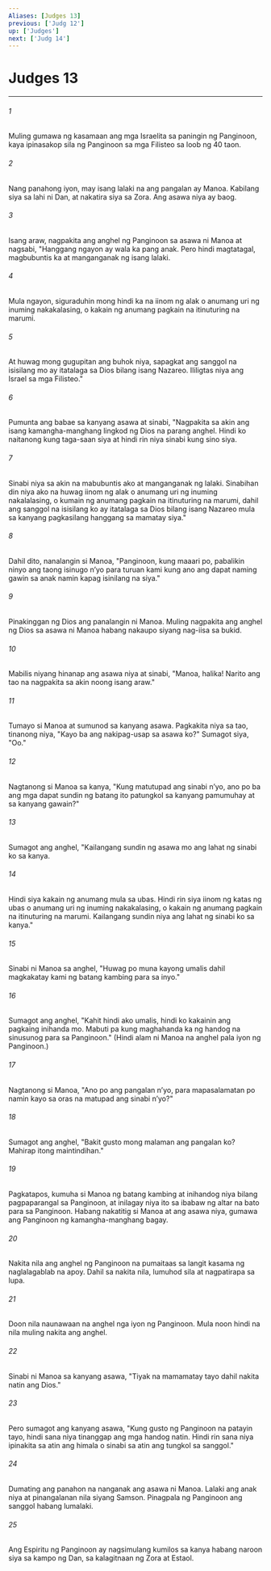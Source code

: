 ```yaml
---
Aliases: [Judges 13]
previous: ['Judg 12']
up: ['Judges']
next: ['Judg 14']
---
```

# Judges 13

***






















###### 1 










Muling gumawa ng kasamaan ang mga Israelita sa paningin ng Panginoon, kaya ipinasakop sila ng Panginoon sa mga Filisteo sa loob ng 40 taon. 





















###### 2 










Nang panahong iyon, may isang lalaki na ang pangalan ay Manoa. Kabilang siya sa lahi ni Dan, at nakatira siya sa Zora. Ang asawa niya ay baog. 





















###### 3 










Isang araw, nagpakita ang anghel ng Panginoon sa asawa ni Manoa at nagsabi, "Hanggang ngayon ay wala ka pang anak. Pero hindi magtatagal, magbubuntis ka at manganganak ng isang lalaki. 





















###### 4 










Mula ngayon, siguraduhin mong hindi ka na iinom ng alak o anumang uri ng inuming nakakalasing, o kakain ng anumang pagkain na itinuturing na marumi. 





















###### 5 










At huwag mong gugupitan ang buhok niya, sapagkat ang sanggol na isisilang mo ay itatalaga sa Dios bilang isang Nazareo. Ililigtas niya ang Israel sa mga Filisteo." 





















###### 6 










Pumunta ang babae sa kanyang asawa at sinabi, "Nagpakita sa akin ang isang kamangha-manghang lingkod ng Dios na parang anghel. Hindi ko naitanong kung taga-saan siya at hindi rin niya sinabi kung sino siya. 





















###### 7 










Sinabi niya sa akin na mabubuntis ako at manganganak ng lalaki. Sinabihan din niya ako na huwag iinom ng alak o anumang uri ng inuming nakalalasing, o kumain ng anumang pagkain na itinuturing na marumi, dahil ang sanggol na isisilang ko ay itatalaga sa Dios bilang isang Nazareo mula sa kanyang pagkasilang hanggang sa mamatay siya." 





















###### 8 










Dahil dito, nanalangin si Manoa, "Panginoon, kung maaari po, pabalikin ninyo ang taong isinugo nʼyo para turuan kami kung ano ang dapat naming gawin sa anak namin kapag isinilang na siya." 





















###### 9 










Pinakinggan ng Dios ang panalangin ni Manoa. Muling nagpakita ang anghel ng Dios sa asawa ni Manoa habang nakaupo siyang nag-iisa sa bukid. 





















###### 10 










Mabilis niyang hinanap ang asawa niya at sinabi, "Manoa, halika! Narito ang tao na nagpakita sa akin noong isang araw." 





















###### 11 










Tumayo si Manoa at sumunod sa kanyang asawa. Pagkakita niya sa tao, tinanong niya, "Kayo ba ang nakipag-usap sa asawa ko?" Sumagot siya, "Oo." 





















###### 12 










Nagtanong si Manoa sa kanya, "Kung matutupad ang sinabi nʼyo, ano po ba ang mga dapat sundin ng batang ito patungkol sa kanyang pamumuhay at sa kanyang gawain?" 





















###### 13 










Sumagot ang anghel, "Kailangang sundin ng asawa mo ang lahat ng sinabi ko sa kanya. 





















###### 14 










Hindi siya kakain ng anumang mula sa ubas. Hindi rin siya iinom ng katas ng ubas o anumang uri ng inuming nakakalasing, o kakain ng anumang pagkain na itinuturing na marumi. Kailangang sundin niya ang lahat ng sinabi ko sa kanya." 





















###### 15 










Sinabi ni Manoa sa anghel, "Huwag po muna kayong umalis dahil magkakatay kami ng batang kambing para sa inyo." 





















###### 16 










Sumagot ang anghel, "Kahit hindi ako umalis, hindi ko kakainin ang pagkaing inihanda mo. Mabuti pa kung maghahanda ka ng handog na sinusunog para sa Panginoon." (Hindi alam ni Manoa na anghel pala iyon ng Panginoon.) 





















###### 17 










Nagtanong si Manoa, "Ano po ang pangalan nʼyo, para mapasalamatan po namin kayo sa oras na matupad ang sinabi nʼyo?" 





















###### 18 










Sumagot ang anghel, "Bakit gusto mong malaman ang pangalan ko? Mahirap itong maintindihan." 





















###### 19 










Pagkatapos, kumuha si Manoa ng batang kambing at inihandog niya bilang pagpaparangal sa Panginoon, at inilagay niya ito sa ibabaw ng altar na bato para sa Panginoon. Habang nakatitig si Manoa at ang asawa niya, gumawa ang Panginoon ng kamangha-manghang bagay. 





















###### 20 










Nakita nila ang anghel ng Panginoon na pumaitaas sa langit kasama ng naglalagablab na apoy. Dahil sa nakita nila, lumuhod sila at nagpatirapa sa lupa. 





















###### 21 










Doon nila naunawaan na anghel nga iyon ng Panginoon. Mula noon hindi na nila muling nakita ang anghel. 





















###### 22 










Sinabi ni Manoa sa kanyang asawa, "Tiyak na mamamatay tayo dahil nakita natin ang Dios." 





















###### 23 










Pero sumagot ang kanyang asawa, "Kung gusto ng Panginoon na patayin tayo, hindi sana niya tinanggap ang mga handog natin. Hindi rin sana niya ipinakita sa atin ang himala o sinabi sa atin ang tungkol sa sanggol." 





















###### 24 










Dumating ang panahon na nanganak ang asawa ni Manoa. Lalaki ang anak niya at pinangalanan nila siyang Samson. Pinagpala ng Panginoon ang sanggol habang lumalaki. 





















###### 25 










Ang Espiritu ng Panginoon ay nagsimulang kumilos sa kanya habang naroon siya sa kampo ng Dan, sa kalagitnaan ng Zora at Estaol.
